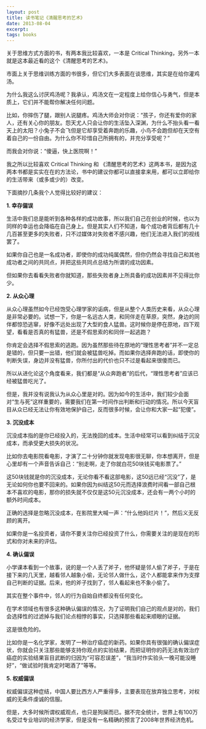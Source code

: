 ```yaml
---
layout: post
title: 读书笔记《清醒思考的艺术》
date: 2013-08-04
excerpt: 
tags: books
---
```

关于思维方式方面的书，有两本我比较喜欢，一本是 Critical Thinking，另外一本就是这本最近看的这个《清醒思考的艺术》。

市面上关于思维训练方面的书很多，但它们大多表面在谈思维，其实是在给你灌鸡汤。

为什么我这么讨厌鸡汤呢？我承认，鸡汤文在一定程度上给你信心与勇气，但是本质上，它们并不能帮你解决任何问题。

比如，你摔伤了腿，跟别人说腿疼。鸡汤大师会对你说：“孩子，你还有爱你的家人，还有关心你的朋友。怨天尤人只会让你的生活坠入深渊，为什么不抬头看一看天上的太阳？小兔子不会飞但是它却享受着奔跑的乐趣，小鸟不会跑但却在天空有着自己的一份自由。为什么你不珍惜自己所拥有的，并充分享受呢？”

而我会对你说：“傻逼，快上医院啊！”

我之所以比较喜欢 Critical Thinking 和 《清醒思考的艺术》这两本书，是因为这两本书都是实实在在的方法论，书中的建议你都可以直接拿来用，都可以立即给你的生活带来（或多或少的）改变。

下面摘抄几条我个人觉得比较好的建议：

**1\. 幸存偏误**

生活中我们总是能听到各种各样的成功故事，所以我们自己在创业的时候，也以为同样的幸运也会降临在自己身上。但是其实人们不知道，每个成功者背后都有几十几百甚至更多的失败者，只不过媒体对失败者不感兴趣，他们无法进入我们的视线罢了。

如果你自己也是一名成功者，即使你的成功纯属偶然，但你仍然会寻找自己和其他成功者之间的共同点，并把这些共同点总结为所谓的成功因素。

但如果你去看看失败者你就知道，那些失败者身上所具备的成功因素并不见得比你少。

**2\. 从众心理**

从众心理虽然如今已经饱受心理学家的诟病，但是从整个人类历史来看，从众心理是非常必要的。试想一下，你是一名远古人类，和同伴走在草原，突然，身边的同伴都惊恐逃窜，好像不远处出现了大型的食人猛兽。这时候你是停在原地，四下观望，看看是否真的有猛兽，还是不假思索的和同伴一起逃跑？

你肯定会选择不假思索的逃跑。因为虽然那些待在原地的“理性思考者”并不一定总是错的，但只要一出错，他们就会被猛兽吃掉。而如果你选择奔跑的话，即使你的判断失误，身边并没有猛兽，你所付出的代价也只不过是看起来很傻而已。

所以从进化论这个角度看来，我们都是“从众奔跑者”的后代，“理性思考者”应该已经被猛兽吃光了。

但是，我并没有说我认为从众心里是对的。因为如今的生活中，我们较少会面对“生与死”这样重要的，需要我们在第一时间作出判断和行动的情况。所以今天盲目从众已经无法让你有效地保护自己，反而很多时候，会让你和大家一起“犯傻”。

**3\. 沉没成本**

沉没成本指的是你已经投入的，无法挽回的成本。生活中经常可以看到纠结于沉没成本，而承受更大损失的状况。

比如你去电影院看电影，才演了二十分钟你就发现电影很无聊，你本想离开，但是心里却有一个声音告诉自己：“别走啊，走了你就白花50块钱买电影票了。”

这50块钱就是你的沉没成本，无论你看不看这部电影，这50远已经“沉没”了，是无论如何你也要不回来的。如果你因为纠结这50元而选择浪费时间看一部自己根本不喜欢的电影，那你的损失就不仅仅是这50元沉没成本，还会有一两个小时的额外时间成本。

正确的选择是忽略沉没成本，在影院里大喊一声：“什么他妈烂片！”，然后义无反顾的离开。

如果你是一名投资者，请你不要关注你已经投资了什么，你需要关注的是现在的形式和你对未来的评估。

**4\. 确认偏误**

小学课本看到一个故事，说的是一个人丢了斧子，他怀疑是邻人偷了斧子，于是在接下来的几天里，越看邻人越象小偷，无论邻人做什么，这个人都能拿来作为支撑自己判断的证据。后来，他的斧子找到了，邻人看起来也不象小偷了。

其实在整个事件中，邻人的行为自始自终都没有任何变化。

在学术领域也有很多这种确认偏误的情况，为了证明我们自己的观点是对的，我们会选择性的过滤掉与我们论点相悖的事实，只选择那些看起来顺眼的证据。

这是很危险的。

比如你是一名化学家，发明了一种治疗癌症的新药。如果你具有很强的确认偏误症状，你就会只关注那些能够支持你观点的实验结果，而把证明你的药无法有效治疗癌症的实验结果盲目武断的归因为“可容忍误差”，“我当时作实验头一晚可能没睡好”，“做试验时我肯定时喝酒了”等等。

**5\. 权威偏误**

权威偏误这种症结，中国人要比西方人严重得多，主要表现在放弃独立思考，对权威的无条件虔诚的信服。

但是，大多时候所谓权威观点，也只是狗屎而已。据不完全统计，世界上有100万名受过专业培训的经济学家，但是没有一名精确的预言了2008年世界经济危机。











